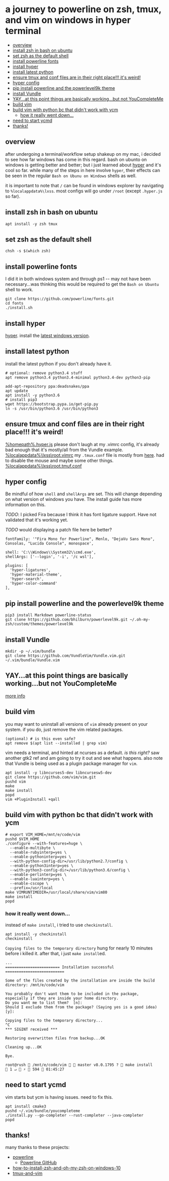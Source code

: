 # a journey to powerline on zsh, tmux, and vim on windows in hyper terminal
<!-- TOC depthFrom:2 depthTo:6 withLinks:1 updateOnSave:1 orderedList:0 -->

- [overview](#overview)
- [install zsh in bash on ubuntu](#install-zsh-in-bash-on-ubuntu)
- [set zsh as the default shell](#set-zsh-as-the-default-shell)
- [install powerline fonts](#install-powerline-fonts)
- [install hyper](#install-hyper)
- [install latest python](#install-latest-python)
- [ensure tmux and conf files are in their right place!!! it's weird!](#ensure-tmux-and-conf-files-are-in-their-right-place-its-weird)
- [hyper config](#hyper-config)
- [pip install powerline and the powerlevel9k theme](#pip-install-powerline-and-the-powerlevel9k-theme)
- [install Vundle](#install-vundle)
- [YAY...at this point things are basically working...but not YouCompleteMe](#yayat-this-point-things-are-basically-workingbut-not-youcompleteme)
- [build vim](#build-vim)
- [build vim with python bc that didn't work with ycm](#build-vim-with-python-bc-that-didnt-work-with-ycm)
	- [how it really went down...](#how-it-really-went-down)
- [need to start ycmd](#need-to-start-ycmd)
- [thanks!](#thanks)

<!-- /TOC -->

## overview
after undergoing a terminal/workflow setup shakeup on my mac, i decided to see how far windows has come in this regard. bash on ubunto on windows is getting better and better; but i just learned about [hyper](https://hyper.is) and it's cool so far. while many of the steps in here involve `hyper`, their effects can be seen in the regular `Bash on Ubunu on Windows` shells as well.

it is important to note that `/` can be found in windows explorer by navigating to `%localappdata%\lxss`. most configs will go under `/root` (except `.hyper.js` so far).

## install zsh in bash on ubuntu
`apt install -y zsh tmux`

## set zsh as the default shell
`chsh -s $(which zsh)`

## install powerline fonts
I did it in both windows system and through ps1 -- may not have been necessary...was thinking this would be required to get the `Bash on Ubuntu` shell to work.
```
git clone https://github.com/powerline/fonts.git
cd fonts
./install.sh
```

## install hyper
[hyper](https://hyper.is). install the [latest windows version](https://releases.hyper.is/download/win).

## install latest python
install the latest python if you don't already have it.
```
# optional: remove python3.4 stuff
apt remove python3.4 python3.4-minimal python3.4-dev python3-pip

add-apt-repository ppa:deadsnakes/ppa
apt update
apt install -y python3.6
# install pip3
wget https://bootstrap.pypa.io/get-pip.py
ln -s /usr/bin/python3.6 /usr/bin/python3
```

## ensure tmux and conf files are in their right place!!! it's weird!
[%homepath%\.hyper.js](.hyper.js)
please don't laugh at my .vimrc config, it's already bad enough that it's mostly/all from the Vundle example.
[%localappdata%\lxss\root\.vimrc](.vimrc)
my `.tmux.conf` file is mostly from [here](.tmux.conf). had to disable the mouse and maybe some other things.
[%localappdata%\lxss\root\.tmuf.conf](.tmux.conf)

## hyper config
Be mindful of how `shell` and `shellArgs` are set. This will change depending on what version of windows you have. The install guide has more information on this.

*TODO*: I picked Fira because I think it has font ligature support. Have not validated that it's working yet.

*TODO* would displaying a patch file here be better?
```
fontFamily: '"Fira Mono for Powerline", Menlo, "DejaVu Sans Mono", Consolas, "Lucida Console", monospace',

shell: 'C:\\Windows\\System32\\cmd.exe',
shellArgs: ['--login', '-i', '/c wsl'],

plugins: [
  'hyper-ligatures',
  'hyper-material-theme',
  'hyper-search',
  'hyper-color-command'
],
```

## pip install powerline and the powerlevel9k theme
```
pip3 install Markdown powerline-status
git clone https://github.com/bhilburn/powerlevel9k.git ~/.oh-my-zsh/custom/themes/powerlevel9k
```

## install Vundle
```
mkdir -p ~/.vim/bundle
git clone https://github.com/VundleVim/Vundle.vim.git ~/.vim/bundle/Vundle.vim
```

## YAY...at this point things are basically working...but not YouCompleteMe
[more info](https://github.com/Valloric/YouCompleteMe/wiki/Building-Vim-from-source)

## build vim
you may want to uninstall all versions of `vim` already present on your system. if you do, just remove the vim related packages.
```
(optional) # is this even safe?
apt remove $(apt list --installed | grep vim)
```

vim needs a terminal, and hinted at ncurses as a default. *is this right?* saw another gtk2 ref and am going to try it out and see what happens. also note that Vundle is being used as a plugin package manager for `vim`.
```
apt install -y libncurses5-dev libncursesw5-dev
git clone https://github.com/vim/vim.git
pushd vim
make
make install
popd
vim +PluginInstall +qall
```

## build vim with python bc that didn't work with ycm
```
# export VIM_HOME=/mnt/e/code/vim
pushd $VIM_HOME
./configure --with-features=huge \
  --enable-multibyte \
  --enable-rubyinterp=yes \
  --enable-pythoninterp=yes \
  --with-python-config-dir=/usr/lib/python2.7/config \
  --enable-python3interp=yes \
  --with-python3-config-dir=/usr/lib/python3.6/config \
  --enable-perlinterp=yes \
  --enable-luainterp=yes \
  --enable-cscope \
  --prefix=/usr/local
make VIMRUNTIMEDIR=/usr/local/share/vim/vim80
make install
popd
```

### how it really went down...

instead of `make install`, i tried to use `checkinstall`.
```
apt install -y checkinstall
checkinstall
```

`Copying files to the temporary directory` hung for nearly 10 minutes before i killed it. after that, i just `make install`ed.

```
...
======================== Installation successful ==========================

Some of the files created by the installation are inside the build
directory: /mnt/e/code/vim

You probably don't want them to be included in the package,
especially if they are inside your home directory.
Do you want me to list them?  [n]:
Should I exclude them from the package? (Saying yes is a good idea)  [y]:

Copying files to the temporary directory...
^C
*** SIGINT received ***

Restoring overwritten files from backup...OK

Cleaning up...OK

Bye.

root@rush  /mnt/e/code/vim   master v8.0.1795 ?  make install                                       1 ↵  ⚡  594  01:45:27
```

## need to start ycmd
vim starts but ycm is having issues. need to fix this.

```
apt install cmake3
pushd ~/.vim/bundle/youcompleteme
./install.py --go-completer --rust-completer --java-completer
popd
```

## thanks!
many thanks to these projects:
+ [powerline](https://powerline.readthedocs.org/en/latest)
  + [Powerline GitHub](https://github.com/powerline/powerline)
+ [how-to-install-zsh-and-oh-my-zsh-on-windows-10](https://evdokimovm.github.io/windows/zsh/shell/syntax/highlighting/ohmyzsh/hyper/terminal/2017/02/24/how-to-install-zsh-and-oh-my-zsh-on-windows-10.html)
+ [tmux-and-vim](https://blog.bugsnag.com/tmux-and-vim/)
